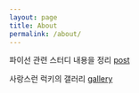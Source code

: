 ```yaml
---
layout: page
title: About
permalink: /about/
---
```


파이선 관련 스터디 내용을 정리 [post](/)

사랑스런 럭키의 갤러리 [gallery](/gallery)